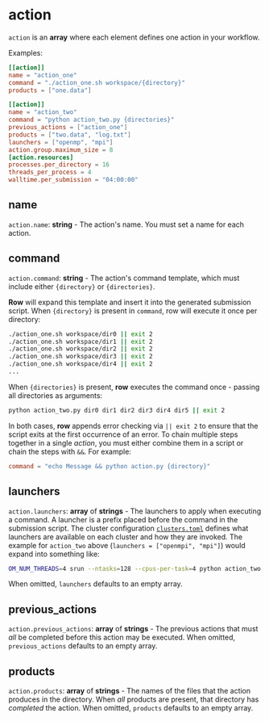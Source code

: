 # action

`action` is an **array** where each element defines one action in your workflow.

Examples:
```toml
[[action]]
name = "action_one"
command = "./action_one.sh workspace/{directory}"
products = ["one.data"]

[[action]]
name = "action_two"
command = "python action_two.py {directories}"
previous_actions = ["action_one"]
products = ["two.data", "log.txt"]
launchers = ["openmp", "mpi"]
action.group.maximum_size = 8
[action.resources]
processes.per_directory = 16
threads_per_process = 4
walltime.per_submission = "04:00:00"
```

## name

`action.name`: **string** - The action's name. You must set a name for each
action.

## command

`action.command`: **string** - The action's command template, which must
include either `{directory}` or `{directories}`.

**Row** will expand this template and insert it into the generated submission
script. When `{directory}` is present in `command`, row will execute it once
per directory:
```bash
./action_one.sh workspace/dir0 || exit 2
./action_one.sh workspace/dir1 || exit 2
./action_one.sh workspace/dir2 || exit 2
./action_one.sh workspace/dir3 || exit 2
./action_one.sh workspace/dir4 || exit 2
...
```

When `{directories}` is present, **row** executes the command once - passing
all directories as arguments:
```bash
python action_two.py dir0 dir1 dir2 dir3 dir4 dir5 || exit 2
```

In both cases, **row** appends error checking via `|| exit 2` to ensure
that the script exits at the first occurrence of an error. To chain multiple
steps together in a single *action*, you must either combine them in a script
or chain the steps with `&&`. For example:
```toml
command = "echo Message && python action.py {directory}"
```

## launchers

`action.launchers`: **array** of **strings** - The launchers to apply when executing a
command. A launcher is a prefix placed before the command in the submission script. The
cluster configuration [`clusters.toml`](../../clusters/index.md) defines what launchers
are available on each cluster and how they are invoked. The example for `action_two`
above (`launchers = ["openmpi", "mpi"]`) would expand into something like:
```bash
OM_NUM_THREADS=4 srun --ntasks=128 --cpus-per-task=4 python action_two.py ...
```
When omitted, `launchers` defaults to an empty array.

## previous_actions

`action.previous_actions`: **array** of **strings** - The previous actions that
must *all* be completed before this action may be executed. When omitted,
`previous_actions` defaults to an empty array.

## products

`action.products`: **array** of **strings** - The names of the files that the
action produces in the directory. When *all* products are present, that
directory has *completed* the action. When omitted, `products` defaults
to an empty array.

